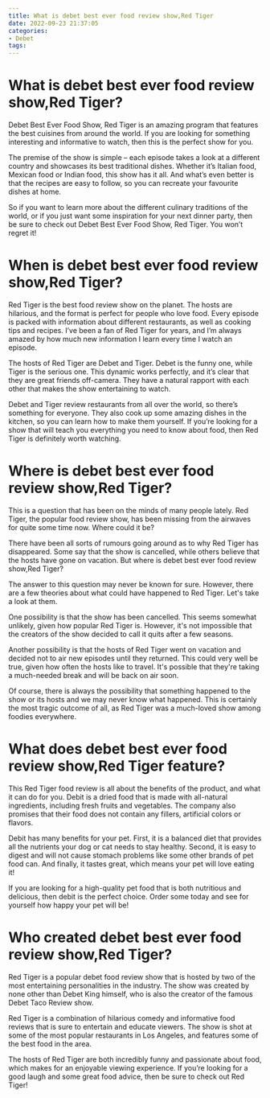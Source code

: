 ```yaml
---
title: What is debet best ever food review show,Red Tiger
date: 2022-09-23 21:37:05
categories:
- Debet
tags:
---
```



#  What is debet best ever food review show,Red Tiger?

Debet Best Ever Food Show, Red Tiger is an amazing program that features the best cuisines from around the world. If you are looking for something interesting and informative to watch, then this is the perfect show for you.

The premise of the show is simple – each episode takes a look at a different country and showcases its best traditional dishes. Whether it’s Italian food, Mexican food or Indian food, this show has it all. And what’s even better is that the recipes are easy to follow, so you can recreate your favourite dishes at home.

So if you want to learn more about the different culinary traditions of the world, or if you just want some inspiration for your next dinner party, then be sure to check out Debet Best Ever Food Show, Red Tiger. You won’t regret it!

#  When is debet best ever food review show,Red Tiger?

Red Tiger is the best food review show on the planet. The hosts are hilarious, and the format is perfect for people who love food. Every episode is packed with information about different restaurants, as well as cooking tips and recipes. I’ve been a fan of Red Tiger for years, and I’m always amazed by how much new information I learn every time I watch an episode.

The hosts of Red Tiger are Debet and Tiger. Debet is the funny one, while Tiger is the serious one. This dynamic works perfectly, and it’s clear that they are great friends off-camera. They have a natural rapport with each other that makes the show entertaining to watch.

Debet and Tiger review restaurants from all over the world, so there’s something for everyone. They also cook up some amazing dishes in the kitchen, so you can learn how to make them yourself. If you’re looking for a show that will teach you everything you need to know about food, then Red Tiger is definitely worth watching.

#  Where is debet best ever food review show,Red Tiger?

This is a question that has been on the minds of many people lately. Red Tiger, the popular food review show, has been missing from the airwaves for quite some time now. Where could it be?

There have been all sorts of rumours going around as to why Red Tiger has disappeared. Some say that the show is cancelled, while others believe that the hosts have gone on vacation. But where is debet best ever food review show,Red Tiger?

The answer to this question may never be known for sure. However, there are a few theories about what could have happened to Red Tiger. Let's take a look at them.

One possibility is that the show has been cancelled. This seems somewhat unlikely, given how popular Red Tiger is. However, it's not impossible that the creators of the show decided to call it quits after a few seasons.

Another possibility is that the hosts of Red Tiger went on vacation and decided not to air new episodes until they returned. This could very well be true, given how often the hosts like to travel. It's possible that they're taking a much-needed break and will be back on air soon.

Of course, there is always the possibility that something happened to the show or its hosts and we may never know what happened. This is certainly the most tragic outcome of all, as Red Tiger was a much-loved show among foodies everywhere.

#  What does debet best ever food review show,Red Tiger feature?

This Red Tiger food review is all about the benefits of the product, and what it can do for you. Debit is a dried food that is made with all-natural ingredients, including fresh fruits and vegetables. The company also promises that their food does not contain any fillers, artificial colors or flavors.

Debit has many benefits for your pet. First, it is a balanced diet that provides all the nutrients your dog or cat needs to stay healthy. Second, it is easy to digest and will not cause stomach problems like some other brands of pet food can. And finally, it tastes great, which means your pet will love eating it!

If you are looking for a high-quality pet food that is both nutritious and delicious, then debit is the perfect choice. Order some today and see for yourself how happy your pet will be!

#  Who created debet best ever food review show,Red Tiger?

Red Tiger is a popular debet food review show that is hosted by two of the most entertaining personalities in the industry. The show was created by none other than Debet King himself, who is also the creator of the famous Debet Taco Review show.

Red Tiger is a combination of hilarious comedy and informative food reviews that is sure to entertain and educate viewers. The show is shot at some of the most popular restaurants in Los Angeles, and features some of the best food in the area.

The hosts of Red Tiger are both incredibly funny and passionate about food, which makes for an enjoyable viewing experience. If you’re looking for a good laugh and some great food advice, then be sure to check out Red Tiger!